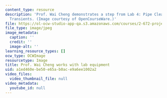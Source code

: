```yaml
---
content_type: resource
description: 'Prof. Wai Cheng demonstrates a step from Lab 4: Pipe Clearing Fluid
  Transients. (Image courtesy of OpenCourseWare.)'
file: https://ol-ocw-studio-app-qa.s3.amazonaws.com/courses/2-672-project-laboratory-spring-2009/a1ed460ebe50e65ab0ace9a6ee1002a2_chp_2672.jpg
file_type: image/jpeg
image_metadata:
  caption: ''
  credit: ''
  image-alt: ''
learning_resource_types: []
ocw_type: OCWImage
resourcetype: Image
title: Prof. Wai Cheng works with lab equipment
uid: a1ed460e-be50-e65a-b0ac-e9a6ee1002a2
video_files:
  video_thumbnail_file: null
video_metadata:
  youtube_id: null
---
```

